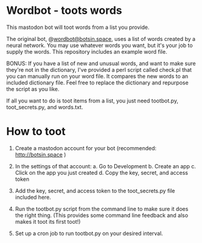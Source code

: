 # Wordbot - toots words #

This mastodon bot will toot words from a list you provide. 

The original bot, @wordbot@botsin.space, uses a list of words created by a
neural network. You may use whatever words you want, but it's your job to
supply the words. This repository includes an example word file.

BONUS: If you have a list of new and unusual words, and want to make sure they're
not in the dictionary, I've provided a perl script called check.pl that you
can manually run on your word file. It compares the new words to an included
dictionary file. Feel free to replace the dictionary and repurpose the
script as you like. 

If all you want to do is toot items from a list, you just need tootbot.py,
toot_secrets.py, and words.txt. 

# How to toot #

1. Create a mastodon account for your bot (recommended: http://botsin.space )

2. In the settings of that account: 
	a. Go to Development
	b. Create an app
	c. Click on the app you just created
	d. Copy the key, secret, and access token

3. Add the key, secret, and access token to the toot_secrets.py file
included here. 

4. Run the tootbot.py script from the command line to make sure it does the
right thing. (This provides some command line feedback and also makes it
toot its first toot!)

5. Set up a cron job to run tootbot.py on your desired interval.





